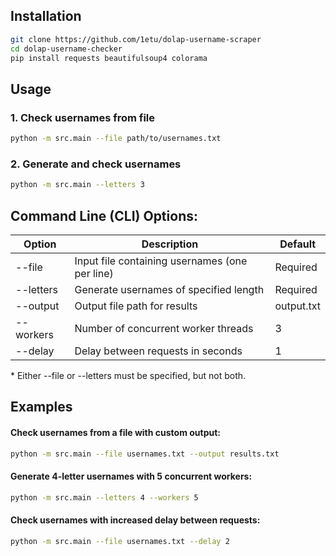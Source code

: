 ## Installation

```bash
git clone https://github.com/1etu/dolap-username-scraper
cd dolap-username-checker
pip install requests beautifulsoup4 colorama
```

## Usage

### 1. Check usernames from file
```bash
python -m src.main --file path/to/usernames.txt
```

### 2. Generate and check usernames
```bash
python -m src.main --letters 3
```

## Command Line (CLI) Options:
| Option | Description | Default |
|--------|-------------|---------|
| --file | Input file containing usernames (one per line) | Required |
| --letters | Generate usernames of specified length | Required |
| --output | Output file path for results | output.txt |
| --workers | Number of concurrent worker threads | 3 |
| --delay | Delay between requests in seconds | 1 |
\* Either --file or --letters must be specified, but not both.

## Examples
#### Check usernames from a file with custom output:
```bash
python -m src.main --file usernames.txt --output results.txt
```

#### Generate 4-letter usernames with 5 concurrent workers:
```bash
python -m src.main --letters 4 --workers 5
```

#### Check usernames with increased delay between requests:
```bash
python -m src.main --file usernames.txt --delay 2
```



